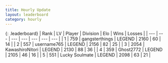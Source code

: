 ```yaml
---
title: Hourly Update
layout: leaderboard
category: hourly
---
```


{: .leaderboard}
| Rank | LV | Player | Division | Elo | Wins | Losses |
| --- | --- | --- | --- | --- | --- | --- |
| <span data-change="0">1</span> | 759 | <span title="ID: 92077">gangsterthings</span> | LEGEND | <span data-change="0">2160</span> | <span data-change="0">60</span> | <span data-change="0">14</span> |
| <span data-change="0">2</span> | 557 | <span title="ID: 188640">username765</span> | LEGEND | <span data-change="0">2156</span> | <span data-change="0">82</span> | <span data-change="0">25</span> |
| <span data-change="0">3</span> | 2054 | <span title="ID: 164871">KawashiroNitori</span> | LEGEND | <span data-change="0">2130</span> | <span data-change="0">88</span> | <span data-change="0">36</span> |
| <span data-change="0">4</span> | 359 | <span title="ID: 336637">Ghost2772</span> | LEGEND | <span data-change="0">2105</span> | <span data-change="0">46</span> | <span data-change="0">16</span> |
| <span data-change="0">5</span> | 551 | <span title="ID: 518429">Lucky Soulmate</span> | LEGEND | <span data-change="0">2098</span> | <span data-change="0">63</span> | <span data-change="0">21</span> |